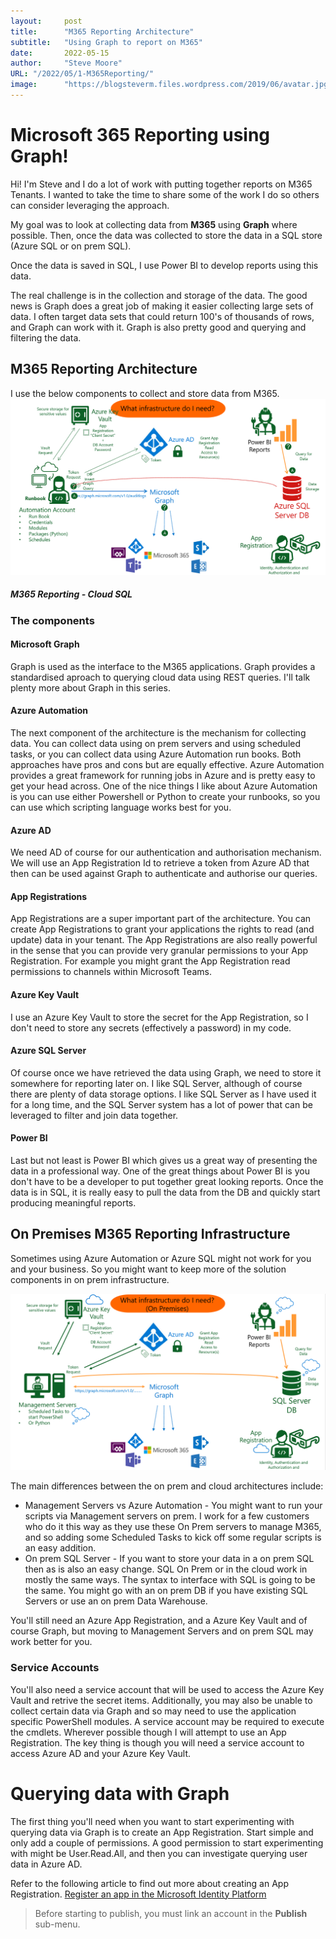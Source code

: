 ```yaml
---
layout:     post 
title:      "M365 Reporting Architecture"
subtitle:   "Using Graph to report on M365"
date:       2022-05-15
author:     "Steve Moore"
URL: "/2022/05/1-M365Reporting/"
image:      "https://blogsteverm.files.wordpress.com/2019/06/avatar.jpg"
---
```


# Microsoft 365 Reporting using Graph!

Hi! I'm Steve and I do a lot of work with putting together reports on M365 Tenants. I wanted to take the time to share some of the work I do so others can consider leveraging the approach. 

My goal was to look at collecting data from **M365** using **Graph** where possible. Then, once the data was collected to store the data in a SQL store (Azure SQL or on prem SQL).

Once the data is saved in SQL, I use Power BI to develop reports using this data. 

The real challenge is in the collection and storage of the data. The good news is Graph does a great job of making it easier collecting large sets of data. I often target data sets that could return 100's of thousands of rows, and Graph can work with it. Graph is also pretty good and querying and filtering the data.


## M365 Reporting Architecture
I use the below components to collect and store data from M365.
![M365 Reporting Architecture](/static/images/1-1.png)
##### M365 Reporting - Cloud SQL

### The components

#### Microsoft Graph
Graph is used as the interface to the M365 applications. Graph provides a standardised aproach to querying cloud data using REST queries. I'll talk plenty more about Graph in this series.

#### Azure Automation
The next component of the architecture is the mechanism for collecting data. You can collect data using on prem servers and using scheduled tasks, or you can collect data using Azure Automation run books. Both approaches have pros and cons but are equally effective. Azure Automation provides a great framework for running jobs in Azure and is pretty easy to get your head across. One of the nice things  I like about Azure Automation is you can use either Powershell or Python to create your runbooks, so you can use which scripting language works best for you.

#### Azure AD
We need AD of course for our authentication and authorisation mechanism. We will use an App Registration Id to retrieve a token from Azure AD that then can be used against Graph to authenticate and authorise our queries.

#### App Registrations
App Registrations are a super important part of the architecture. You can create App Registrations to grant your applications the rights to read (and update) data in your tenant. The App Registrations are also really powerful in the sense that you can provide very granular permissions to your App Registration. For example you might grant the App Registration read permissions to channels within Microsoft Teams.

#### Azure Key Vault
I use an Azure Key Vault to store the secret for the App Registration, so I don't need to store any secrets (effectively a password) in my code.

#### Azure SQL Server

Of course once we have retrieved the data using Graph, we need to store it somewhere for reporting later on. I like SQL Server, although of course there are plenty of data storage options. I like SQL Server as I have used it for a long time, and the SQL Server system has a lot of power that can be leveraged to filter and join data together.

#### Power BI
Last but not least is Power BI which gives us a great way of presenting the data in a professional way. One of the great things about Power BI is you don't have to be a developer to put together great looking reports. Once the data is in SQL, it is really easy to pull the data from the DB and quickly start producing meaningful reports.

## On Premises M365 Reporting Infrastructure

Sometimes using Azure Automation or Azure SQL might not work for you and your business. So you might want to keep more of the solution components in on prem infrastructure.

![M365 Reporting Architecture](/static/images/1-2.png)


The main differences between the on prem and cloud architectures include:
- Management Servers vs Azure Automation - You might want to run your scripts via Management servers on prem. I work for a few customers who do it this way as they use these On Prem servers to manage M365, and so adding some Scheduled Tasks to kick off some regular scripts is an easy addition.
- On prem SQL Server - If you want to store your data in a on prem SQL then as is also an easy change. SQL On Prem or in the cloud work in mostly the same ways. The syntax to interface with SQL is going to be the same. You might go with an on prem DB if you have existing SQL Servers or use an on prem Data Warehouse.

You'll still need an Azure App Registration, and a Azure Key Vault and of course Graph, but moving to Management Servers and on prem SQL may work better for you.

### Service Accounts

You'll also need a service account that will be used to access the Azure Key Vault and retrive the secret items. Additionally, you may also be unable to collect certain data via Graph and so may need to use the application specific PowerShell modules. A service account may be required to execute the cmdlets. Wherever possible though I will attempt to use an App Registration. The key thing is though you will need a service account to access Azure AD and your Azure Key Vault.



# Querying data with Graph

The first thing you'll need when you want to start experimenting with querying data via Graph is to create an App Registration. Start simple and only add a couple of permissions. A good permission to start experimenting with might be User.Read.All, and then you can investigate querying user data in Azure AD.

Refer to the following article to find out more about creating an App Registration. [Register an app in the Microsoft Identity Platform](https://docs.microsoft.com/en-us/azure/active-directory/develop/quickstart-register-app)

> Before starting to publish, you must link an account in the **Publish** sub-menu.
